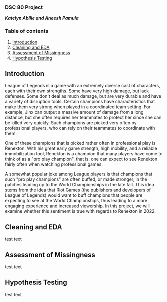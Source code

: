 ### DSC 80 Project
***Katelyn Abille and Aneesh Pamula***

### Table of contents
1. [Introduction](#introduction)
2. [Cleaning and EDA](#cleaning)
3. [Assessment of Missingness](#missingness)
4. [Hypothesis Testing](#hypothesis)

## Introduction <a name="introduction"></a>
League of Legends is a game with an extremely diverse cast of characters, each with their own strengths. Some have very high damage, but lack defenses. Some don't deal as much damage, but are very durable and have a variety of disruption tools. Certain champions have characteristics that make them very strong when played in a coordinated team setting. For example, Jinx can output a massive amount of damage from a long distance, but she often requires her teammates to protect her since she can be killed very quickly. Such champions are picked very often by professional players, who can rely on their teammates to coordinate with them.


One of these champions that is picked rather often in professional play is Renekton. With his great early game strength, high mobility, and a reliable immobilization tool, Renekton is a champion that many players have come to think of as a "pro play champion", that is, one can expect to see Renekton fairly often when watching professional games.


A somewhat popular joke among League players is that champions that such "pro play champions" are often buffed, or made stronger, in the patches leading up to the World Championships in the late fall. This idea stems from the idea that Riot Games (the publishers and developers of League of Legends) would want to buff champions that people are expecting to see at the World Championships, thus leading to a more engaging experience and increased viewership. In this project, we will examine whether this sentiment is true with regards to Renekton in 2022.


## Cleaning and EDA <a name="cleaning"></a>
test text

## Assessment of Missingness <a name="missingness"></a>
test text

## Hypothesis Testing <a name="hypothesis"></a>
test text
